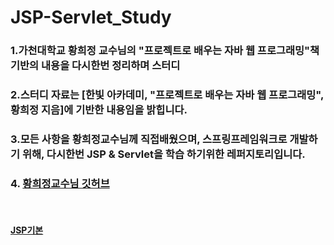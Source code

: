 # JSP-Servlet_Study
### 1.가천대학교 황희정 교수님의 "프로젝트로 배우는 자바 웹 프로그래밍"책 기반의 내용을 다시한번 정리하며 스터디
### 2.스터디 자료는 [한빛 아카데미, "프로젝트로 배우는 자바 웹 프로그래밍", 황희정 지음]에 기반한 내용임을 밝힙니다.
### 3.모든 사항을 황희정교수님께 직접배웠으며, 스프링프레임워크로 개발하기 위해, 다시한번 JSP & Servlet을 학습 하기위한 레퍼지토리입니다.
### 4. <a href="https://github.com/dinfree">황희정교수님 깃허브</a>

<br/>

#### <a href = "https://github.com/leedongjoon121/JSP-Servlet_Study/tree/JSP_basics">JSP기본</a>
